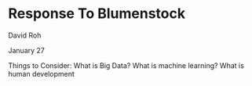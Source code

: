 # Response To Blumenstock 
David Roh 

January 27 

Things to Consider: What is Big Data? What is machine learning? What is human development

